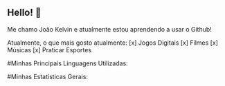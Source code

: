 ## Hello! 👋

Me chamo João Kelvin e atualmente estou aprendendo a usar o Github!

Atualmente, o que mais gosto atualmente:
[x] Jogos Digitais
[x] Filmes
[x] Músicas
[x] Praticar Esportes

#Minhas Principais Linguagens Utilizadas:


#Minhas Estatísticas Gerais:

